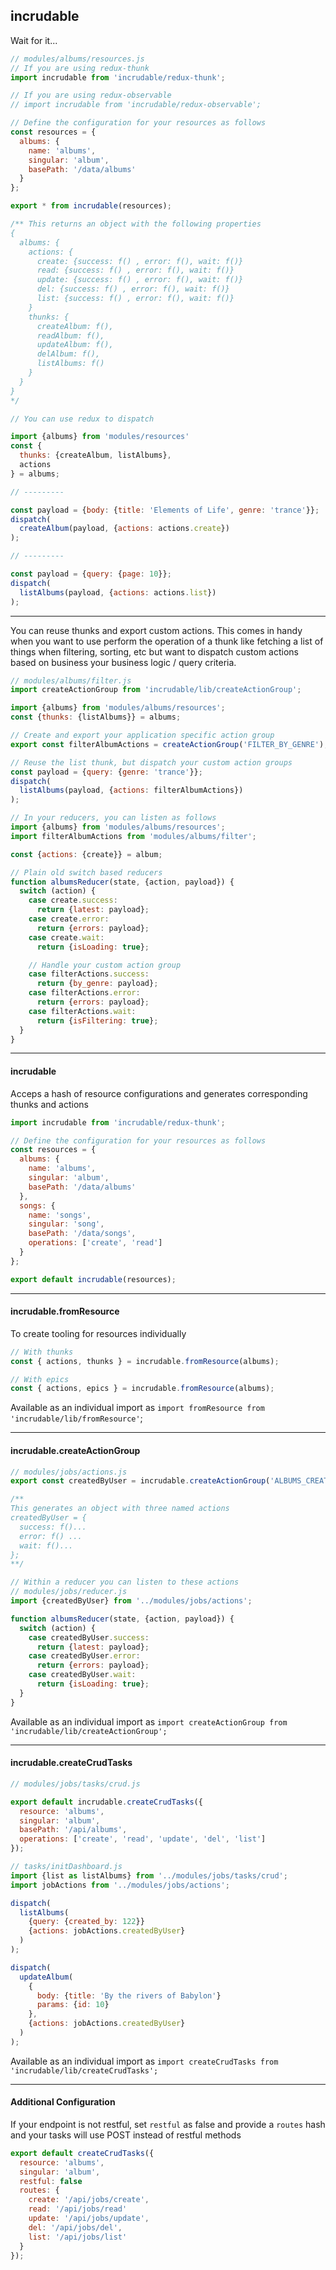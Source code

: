 incrudable
----

Wait for it...

```js
// modules/albums/resources.js
// If you are using redux-thunk
import incrudable from 'incrudable/redux-thunk';

// If you are using redux-observable
// import incrudable from 'incrudable/redux-observable';

// Define the configuration for your resources as follows
const resources = {
  albums: {
    name: 'albums',
    singular: 'album',
    basePath: '/data/albums'
  }
};

export * from incrudable(resources);

/** This returns an object with the following properties
{
  albums: {
    actions: {
      create: {success: f() , error: f(), wait: f()}
      read: {success: f() , error: f(), wait: f()}
      update: {success: f() , error: f(), wait: f()}
      del: {success: f() , error: f(), wait: f()}
      list: {success: f() , error: f(), wait: f()}
    }
    thunks: {
      createAlbum: f(),
      readAlbum: f(),
      updateAlbum: f(),
      delAlbum: f(),
      listAlbums: f()
    }
  }
}
*/

// You can use redux to dispatch

import {albums} from 'modules/resources'
const {
  thunks: {createAlbum, listAlbums},
  actions
} = albums;

// ---------

const payload = {body: {title: 'Elements of Life', genre: 'trance'}};
dispatch(
  createAlbum(payload, {actions: actions.create})
);

// ---------

const payload = {query: {page: 10}};
dispatch(
  listAlbums(payload, {actions: actions.list})
);

```

---

You can reuse thunks and export custom actions. This comes in handy when you want to use perform the operation of a thunk like fetching a list of things when filtering, sorting, etc but want to dispatch custom actions based on business your business logic / query criteria.

```js
// modules/albums/filter.js
import createActionGroup from 'incrudable/lib/createActionGroup';

import {albums} from 'modules/albums/resources';
const {thunks: {listAlbums}} = albums;

// Create and export your application specific action group
export const filterAlbumActions = createActionGroup('FILTER_BY_GENRE');

// Reuse the list thunk, but dispatch your custom action groups
const payload = {query: {genre: 'trance'}};
dispatch(
  listAlbums(payload, {actions: filterAlbumActions})
);

// In your reducers, you can listen as follows
import {albums} from 'modules/albums/resources';
import filterAlbumActions from 'modules/albums/filter';

const {actions: {create}} = album;

// Plain old switch based reducers
function albumsReducer(state, {action, payload}) {
  switch (action) {
    case create.success:
      return {latest: payload};
    case create.error:
      return {errors: payload};
    case create.wait:
      return {isLoading: true};

    // Handle your custom action group
    case filterActions.success:
      return {by_genre: payload};
    case filterActions.error:
      return {errors: payload};
    case filterActions.wait:
      return {isFiltering: true};
  }
}

```

---

#### incrudable

Acceps a hash of resource configurations and generates corresponding thunks and actions

```js
import incrudable from 'incrudable/redux-thunk';

// Define the configuration for your resources as follows
const resources = {
  albums: {
    name: 'albums',
    singular: 'album',
    basePath: '/data/albums'
  },
  songs: {
    name: 'songs',
    singular: 'song',
    basePath: '/data/songs',
    operations: ['create', 'read']
  }
};

export default incrudable(resources);

```

---

#### incrudable.fromResource

To create tooling for resources individually

```js
// With thunks
const { actions, thunks } = incrudable.fromResource(albums);

// With epics
const { actions, epics } = incrudable.fromResource(albums);
```

Available as an individual import as `import fromResource from 'incrudable/lib/fromResource'`;

---

#### incrudable.createActionGroup

```js
// modules/jobs/actions.js
export const createdByUser = incrudable.createActionGroup('ALBUMS_CREATED_BY_USER');

/**
This generates an object with three named actions
createdByUser = {
  success: f()...
  error: f() ...
  wait: f()...
};
**/

// Within a reducer you can listen to these actions
// modules/jobs/reducer.js
import {createdByUser} from '../modules/jobs/actions';

function albumsReducer(state, {action, payload}) {
  switch (action) {
    case createdByUser.success:
      return {latest: payload};
    case createdByUser.error:
      return {errors: payload};
    case createdByUser.wait:
      return {isLoading: true};
  }
}

```

Available as an individual import as `import createActionGroup from 'incrudable/lib/createActionGroup';`

---

#### incrudable.createCrudTasks

```js
// modules/jobs/tasks/crud.js

export default incrudable.createCrudTasks({
  resource: 'albums',
  singular: 'album',
  basePath: '/api/albums',
  operations: ['create', 'read', 'update', 'del', 'list']
});

// tasks/initDashboard.js
import {list as listAlbums} from '../modules/jobs/tasks/crud';
import jobActions from '../modules/jobs/actions';

dispatch(
  listAlbums(
    {query: {created_by: 122}}
    {actions: jobActions.createdByUser}
  )
);

dispatch(
  updateAlbum(
    {
      body: {title: 'By the rivers of Babylon'}
      params: {id: 10}
    },
    {actions: jobActions.createdByUser}
  )
);
```

Available as an individual import as `import createCrudTasks from 'incrudable/lib/createCrudTasks';`

---

#### Additional Configuration

If your endpoint is not restful, set `restful` as false and provide a `routes` hash and your tasks will use POST instead of restful methods

```js
export default createCrudTasks({
  resource: 'albums',
  singular: 'album',
  restful: false
  routes: {
    create: '/api/jobs/create',
    read: '/api/jobs/read'
    update: '/api/jobs/update',
    del: '/api/jobs/del',
    list: '/api/jobs/list'
  }
});
```